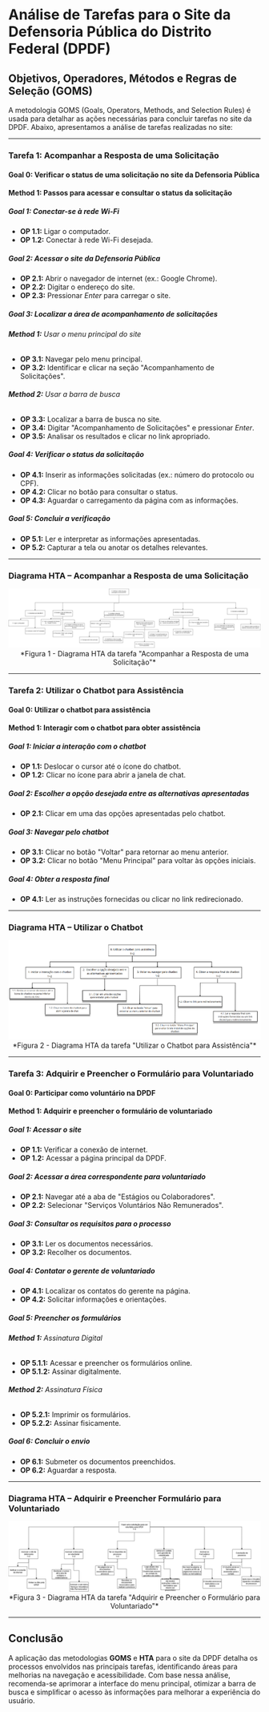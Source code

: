 # **Análise de Tarefas para o Site da Defensoria Pública do Distrito Federal (DPDF)**

## **Objetivos, Operadores, Métodos e Regras de Seleção (GOMS)**

A metodologia GOMS (Goals, Operators, Methods, and Selection Rules) é usada para detalhar as ações necessárias para concluir tarefas no site da DPDF. Abaixo, apresentamos a análise de tarefas realizadas no site:

---

### **Tarefa 1: Acompanhar a Resposta de uma Solicitação**

#### **Goal 0:** Verificar o status de uma solicitação no site da Defensoria Pública

#### **Method 1:** Passos para acessar e consultar o status da solicitação

##### **Goal 1:** Conectar-se à rede Wi-Fi
- **OP 1.1:** Ligar o computador.
- **OP 1.2:** Conectar à rede Wi-Fi desejada.

##### **Goal 2:** Acessar o site da Defensoria Pública
- **OP 2.1:** Abrir o navegador de internet (ex.: Google Chrome).
- **OP 2.2:** Digitar o endereço do site.
- **OP 2.3:** Pressionar *Enter* para carregar o site.

##### **Goal 3:** Localizar a área de acompanhamento de solicitações
###### **Method 1:** Usar o menu principal do site
- **OP 3.1:** Navegar pelo menu principal.
- **OP 3.2:** Identificar e clicar na seção "Acompanhamento de Solicitações".

###### **Method 2:** Usar a barra de busca
- **OP 3.3:** Localizar a barra de busca no site.
- **OP 3.4:** Digitar "Acompanhamento de Solicitações" e pressionar *Enter*.
- **OP 3.5:** Analisar os resultados e clicar no link apropriado.

##### **Goal 4:** Verificar o status da solicitação
- **OP 4.1:** Inserir as informações solicitadas (ex.: número do protocolo ou CPF).
- **OP 4.2:** Clicar no botão para consultar o status.
- **OP 4.3:** Aguardar o carregamento da página com as informações.

##### **Goal 5:** Concluir a verificação
- **OP 5.1:** Ler e interpretar as informações apresentadas.
- **OP 5.2:** Capturar a tela ou anotar os detalhes relevantes.

---

### **Diagrama HTA – Acompanhar a Resposta de uma Solicitação**
<center>
<img src="../assets/images/HTA.drawio.png"><br>
*Figura 1 - Diagrama HTA da tarefa "Acompanhar a Resposta de uma Solicitação"*
</center>

---

### **Tarefa 2: Utilizar o Chatbot para Assistência**

#### **Goal 0:** Utilizar o chatbot para assistência

#### **Method 1:** Interagir com o chatbot para obter assistência

##### **Goal 1:** Iniciar a interação com o chatbot
- **OP 1.1:** Deslocar o cursor até o ícone do chatbot.
- **OP 1.2:** Clicar no ícone para abrir a janela de chat.

##### **Goal 2:** Escolher a opção desejada entre as alternativas apresentadas
- **OP 2.1:** Clicar em uma das opções apresentadas pelo chatbot.

##### **Goal 3:** Navegar pelo chatbot
- **OP 3.1:** Clicar no botão "Voltar" para retornar ao menu anterior.
- **OP 3.2:** Clicar no botão "Menu Principal" para voltar às opções iniciais.

##### **Goal 4:** Obter a resposta final
- **OP 4.1:** Ler as instruções fornecidas ou clicar no link redirecionado.

---

### **Diagrama HTA – Utilizar o Chatbot**
<center>
<img src="../assets/images/HTA-Chatbot.png"><br>
*Figura 2 - Diagrama HTA da tarefa "Utilizar o Chatbot para Assistência"*
</center>

---

### **Tarefa 3: Adquirir e Preencher o Formulário para Voluntariado**

#### **Goal 0:** Participar como voluntário na DPDF

#### **Method 1:** Adquirir e preencher o formulário de voluntariado

##### **Goal 1:** Acessar o site
- **OP 1.1:** Verificar a conexão de internet.
- **OP 1.2:** Acessar a página principal da DPDF.

##### **Goal 2:** Acessar a área correspondente para voluntariado
- **OP 2.1:** Navegar até a aba de "Estágios ou Colaboradores".
- **OP 2.2:** Selecionar "Serviços Voluntários Não Remunerados".

##### **Goal 3:** Consultar os requisitos para o processo
- **OP 3.1:** Ler os documentos necessários.
- **OP 3.2:** Recolher os documentos.

##### **Goal 4:** Contatar o gerente de voluntariado
- **OP 4.1:** Localizar os contatos do gerente na página.
- **OP 4.2:** Solicitar informações e orientações.

##### **Goal 5:** Preencher os formulários
###### **Method 1:** Assinatura Digital
- **OP 5.1.1:** Acessar e preencher os formulários online.
- **OP 5.1.2:** Assinar digitalmente.

###### **Method 2:** Assinatura Física
- **OP 5.2.1:** Imprimir os formulários.
- **OP 5.2.2:** Assinar fisicamente.

##### **Goal 6:** Concluir o envio
- **OP 6.1:** Submeter os documentos preenchidos.
- **OP 6.2:** Aguardar a resposta.

---

### **Diagrama HTA – Adquirir e Preencher Formulário para Voluntariado**
<center>
<img src="../assets/images/Voluntario.drawio.png"><br>
*Figura 3 - Diagrama HTA da tarefa "Adquirir e Preencher o Formulário para Voluntariado"*
</center>

---

## **Conclusão**
A aplicação das metodologias **GOMS** e **HTA** para o site da DPDF detalha os processos envolvidos nas principais tarefas, identificando áreas para melhorias na navegação e acessibilidade. Com base nessa análise, recomenda-se aprimorar a interface do menu principal, otimizar a barra de busca e simplificar o acesso às informações para melhorar a experiência do usuário.
